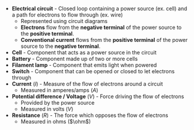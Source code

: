 - **Electrical circuit** - Closed loop containing a power source (ex. cell) and a path for electrons to flow through (ex. wire)
	- Represented using circuit diagrams
	- **Electrons** flow from the **negative terminal** of the power source to the **positive terminal**.
	- **Conventional current** flows from the **positive terminal** of the power source to the **negative terminal**.
- **Cell** - Component that acts as a power source in the circuit
- **Battery** - Component made up of two or more cells
- **Filament lamp** - Component that emits light when powered
- **Switch** - Component that can be opened or closed to let electrons through
- **Current** ($I$) - Measure of the flow of electrons around a circuit
	- Measured in amperes/amps ($A$)
- **Potential difference / Voltage** ($V$) - Force driving the flow of electrons
	- Provided by the power source
	- Measured in volts ($V$)
- **Resistance** ($R$) - The force which opposes the flow of electrons
	- Measured in ohms ($\ohm$)